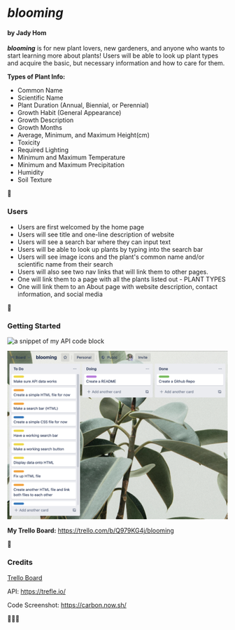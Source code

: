 # ***blooming***
#### by Jady Hom

***blooming*** is for new plant lovers, new gardeners, and anyone who wants to start learning more about plants! 
Users will be able to look up plant types and acquire the basic, but necessary information and how to care for them.

**Types of Plant Info:**
 * Common Name
 * Scientific Name
 * Plant Duration (Annual, Biennial, or Perennial)
 * Growth Habit (General Appearance)
 * Growth Description
 * Growth Months
 * Average, Minimum, and Maximum Height(cm)
 * Toxicity
 * Required Lighting
 * Minimum and Maximum Temperature
 * Minimum and Maximum Precipitation
 * Humidity
 * Soil Texture

</details>

:seedling:

### Users
* Users are first welcomed by the home page
* Users will see title and one-line description of website
* Users will see a search bar where they can input text
* Users will be able to look up plants by typing into the search bar
* Users will see image icons and the plant's common name and/or scientific name from their search
* Users will also see two nav links that will link them to other pages.
* One will link them to a page with all the plants listed out - PLANT TYPES
* One will link them to an About page with website description, contact information, and social media

:seedling:

### Getting Started

![a snippet of my API code block]()


![a snippet of my Trello Board](jady-trelloboard.png)

**My Trello Board:** https://trello.com/b/Q979KG4j/blooming

:seedling:

### Credits
[Trello Board](https://trello.com)

API: https://trefle.io/

Code Screenshot: https://carbon.now.sh/

:seedling::seedling::seedling: